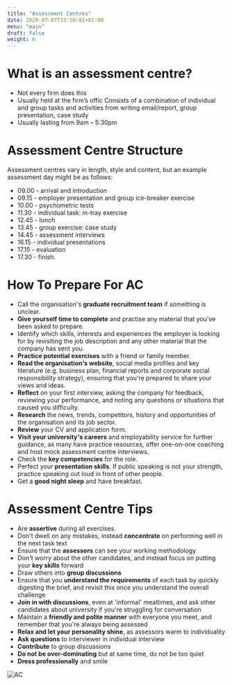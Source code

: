 ```yaml
---
title: "Assessment Centres"
date: 2020-07-07T15:50:01+01:00
menu: "main"
draft: false
weight: 6
---
```


<h1 class="ba bw2 f1 mt3 mb1 b--orange">What is an assessment centre?</h1> 

- Not every firm does this 
- Usually held at the firm’s offic Consists of a combination of individual and group tasks and activities from writing email/report, group presentation, case study
- Usually lasting from 9am – 5:30pm


<h1 class="ba bw2 f1 mt3 mb1 b--orange">Assessment Centre Structure</h1> 

Assessment centres vary in length, style and content, but an example assessment day might be as follows:
- 09.00 - arrival and introduction
- 09.15 - employer presentation and group ice-breaker exercise
- 10.00 - psychometric tests
- 11.30 - individual task: in-tray exercise
- 12.45 - lunch
- 13.45 - group exercise: case study
- 14.45 - assessment interviews
- 16.15 - individual presentations
- 17.15 - evaluation
- 17.30 - finish.


<h1 class="ba bw2 f1 mt3 mb1 b--orange">How To Prepare For AC</h1> 

- Call the organisation's **graduate recruitment team** if something is unclear.
- **Give yourself time to complete** and practise any material that you've been asked to prepare.
- Identify which skills, interests and experiences the employer is looking for by revisiting the job description and any other material that the company has sent you.
- **Practice potential exercises** with a friend or family member.
- **Read the organisation's website**, social media profiles and key literature (e.g. business plan, financial reports and corporate social responsibility strategy), ensuring that you're prepared to share your views and ideas.
- **Reflect** on your first interview, asking the company for feedback, reviewing your performance, and noting any questions or situations that caused you difficulty.
- **Research** the news, trends, competitors, history and opportunities of the organisation and its job sector.
- **Review** your CV and application form.
- **Visit your university's careers** and employability service for further guidance, as many have practice resources, offer one-on-one coaching and host mock assessment centre interviews.
- Check the **key competencies** for the role.
- Perfect your **presentation skills**. If public speaking is not your strength, practice speaking out loud in front of other people.
- Get a **good night sleep** and have breakfast.


<h1 class="ba bw2 f1 mt3 mb1 b--orange">Assessment Centre Tips</h1> 

- Are **assertive** during all exercises
- Don't dwell on any mistakes, instead **concentrate** on performing well in the next task text
- Ensure that the **assessors** can see your working methodology
- Don't worry about the other candidates, and instead focus on putting your **key skills** forward
- Draw others into **group discussions**
- Ensure that you **understand the requirements** of each task by quickly digesting the brief, and revisit this once you understand the overall challenge
-  **Join in with discussions**, even at 'informal' mealtimes, and ask other candidates about university if you're struggling for conversation
-  Maintain a **friendly and polite manner** with everyone you meet, and remember that you're always being assessed
- **Relax and let your personality shine**, as assessors warm to individuality
- **Ask questions** to interviewer in individual interview
- **Contribute** to group discussions
- **Do not be over-dominating** but at same time, do not be too quiet
- **Dress professionally** and smile

 ![AC](/AC.jpg)